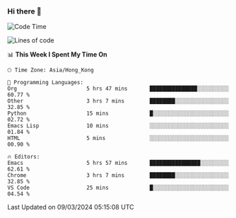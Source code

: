 ### Hi there 👋

<!--
**nicehiro/nicehiro** is a ✨ _special_ ✨ repository because its `README.md` (this file) appears on your GitHub profile.

Here are some ideas to get you started:

- 🔭 I’m currently working on ...
- 🌱 I’m currently learning ...
- 👯 I’m looking to collaborate on ...
- 🤔 I’m looking for help with ...
- 💬 Ask me about ...
- 📫 How to reach me: ...
- 😄 Pronouns: ...
- ⚡ Fun fact: ...
-->

<!--START_SECTION:waka-->
![Code Time](http://img.shields.io/badge/Code%20Time-278%20hrs%2047%20mins-blue)

![Lines of code](https://img.shields.io/badge/From%20Hello%20World%20I%27ve%20Written-2.6%20million%20lines%20of%20code-blue)

📊 **This Week I Spent My Time On** 

```text
🕑︎ Time Zone: Asia/Hong_Kong

💬 Programming Languages: 
Org                      5 hrs 47 mins       ███████████████░░░░░░░░░░   60.77 % 
Other                    3 hrs 7 mins        ████████░░░░░░░░░░░░░░░░░   32.85 % 
Python                   15 mins             █░░░░░░░░░░░░░░░░░░░░░░░░   02.72 % 
Emacs Lisp               10 mins             ░░░░░░░░░░░░░░░░░░░░░░░░░   01.84 % 
HTML                     5 mins              ░░░░░░░░░░░░░░░░░░░░░░░░░   00.90 % 

🔥 Editors: 
Emacs                    5 hrs 57 mins       ████████████████░░░░░░░░░   62.61 % 
Chrome                   3 hrs 7 mins        ████████░░░░░░░░░░░░░░░░░   32.85 % 
VS Code                  25 mins             █░░░░░░░░░░░░░░░░░░░░░░░░   04.54 % 
```


 Last Updated on 09/03/2024 05:15:08 UTC
<!--END_SECTION:waka-->
